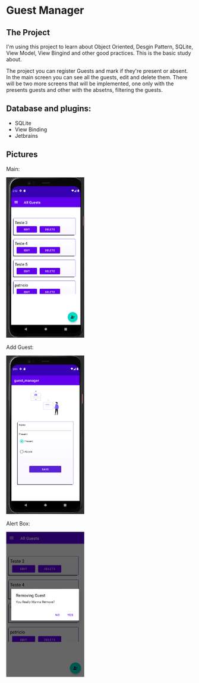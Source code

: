 # Guest Manager

## The Project
I'm using this project to learn about Object Oriented, Desgin Pattern, SQLite, View Model, View Bingind and other good practices. This is the basic study about.

The project you can register Guests and mark if they're present or absent. In the main screen you can see all the guests, edit and delete them. There will be two more screens that will be implemented, one only with the presents guests and other with the absetns, filtering the guests.

## Database and plugins:
* SQLite
* View Binding
* Jetbrains

## Pictures

Main:

<img src="/img/main_screen.png" title="main_screen" width="210"/>

Add Guest:

<img src="/img/add_screen.png" title="addGuest_screen" width="210"/>

Alert Box:

<img src="/img/alert_box.png" title="alert" width="210"/>
